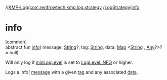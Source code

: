 //[KMP-Log](../../../index.md)/[com.renfrowtech.kmp.log.strategy](../index.md)
/[LogStrategy](index.md)/[info](info.md)

# info

[common]\
abstract fun [info](info.md)(
message: [String](https://kotlinlang.org/api/latest/jvm/stdlib/kotlin/-string/index.html)?,
tag: [String](https://kotlinlang.org/api/latest/jvm/stdlib/kotlin/-string/index.html),
data: [Map](https://kotlinlang.org/api/latest/jvm/stdlib/kotlin.collections/-map/index.html)
&lt;[String](https://kotlinlang.org/api/latest/jvm/stdlib/kotlin/-string/index.html)
, [Any](https://kotlinlang.org/api/latest/jvm/stdlib/kotlin/-any/index.html)?&gt;? = null)

Will only log if [minLogLevel](min-log-level.md) is set
to [LogLevel.INFO](../../com.renfrowtech.kmp.log/-log-level/-i-n-f-o/index.md) or higher.

Logs a info( [message](info.md) with a given [tag](info.md) and any associated [data](info.md).
